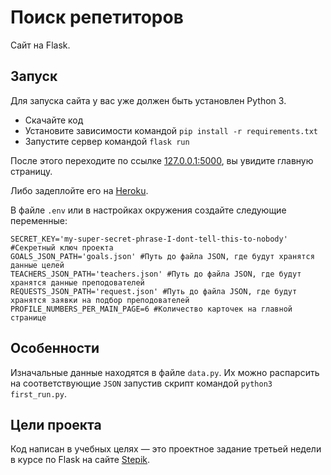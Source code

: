 # Поиск репетиторов

Сайт на Flask.

## Запуск

Для запуска сайта у вас уже должен быть установлен Python 3.

- Скачайте код
- Установите зависимости командой `pip install -r requirements.txt`
- Запустите сервер командой `flask run`

После этого переходите по ссылке [127.0.0.1:5000](http://127.0.0.1:5000), вы увидите главную страницу.

Либо задеплойте его на [Heroku](https://heroku.com/).

В файле `.env` или в настройках окружения создайте следующие переменные:
```
SECRET_KEY='my-super-secret-phrase-I-dont-tell-this-to-nobody' #Секретный ключ проекта
GOALS_JSON_PATH='goals.json' #Путь до файла JSON, где будут хранятся данные целей
TEACHERS_JSON_PATH='teachers.json' #Путь до файла JSON, где будут хранятся данные преподователей
REQUESTS_JSON_PATH='request.json' #Путь до файла JSON, где будут хранятся заявки на подбор преподователей
PROFILE_NUMBERS_PER_MAIN_PAGE=6 #Количество карточек на главной странице
```


## Особенности

Изначальные данные находятся в файле `data.py`.
Их можно распарсить на соответствующие `JSON` запустив скрипт командой `python3 first_run.py`.

## Цели проекта

Код написан в учебных целях — это проектное задание третьей недели в курсе по Flask на сайте [Stepik](https://stepik.org/).